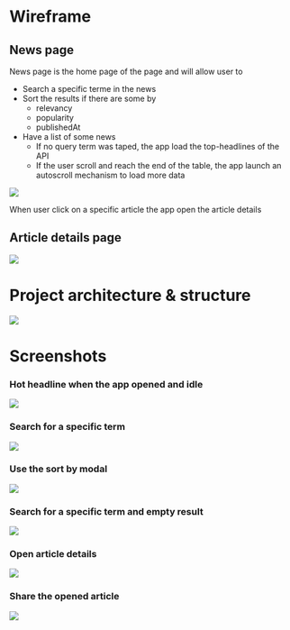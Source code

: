 # Wireframe

## News page

News page is the home page of the page and will allow user to

- Search a specific terme in the news
- Sort the results if there are some by
    - relevancy
    - popularity
    - publishedAt
- Have a list of some news
    - If no query term was taped, the app load the top-headlines of the API
    - If the user scroll and reach the end of the table, the app launch an autoscroll mechanism to load more data

![](./images/news_page_wireframe.png)

When user click on a specific article the app open the article details

## Article details page

![](./images/article_details_wireframe.png)

# Project architecture & structure

![](./images/structure.png)

# Screenshots

### Hot headline when the app opened and idle

![](./images/hot_headlines.png)

### Search for a specific term

![](./images/specific_article_search.png)

### Use the sort by modal

![](./images/sortby_modal.png)

### Search for a specific term and empty result

![](./images/empty_result.png)

### Open article details

![](./images/article_details.png)

### Share the opened article

![](./images/share_the_article.png)

